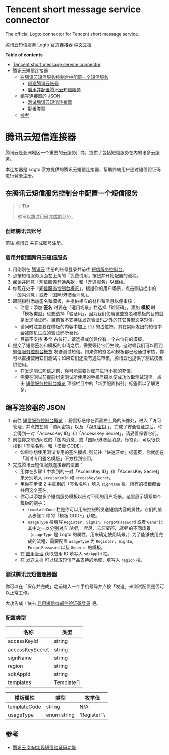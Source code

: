 # Tencent short message service connector

The official Logto connector for Tencent short message service.

腾讯云短信服务 Logto 官方连接器 [中文文档](#腾讯云短信连接器)

**Table of contents**

- [Tencent short message service connector](#tencent-short-message-service-connector)
- [腾讯云短信连接器](#腾讯云短信连接器)
  - [在腾讯云短信服务控制台中配置一个短信服务](#在腾讯云短信服务控制台中配置一个短信服务)
    - [创建腾讯云账号](#创建腾讯云账号)
    - [启用并配置腾讯云短信服务](#启用并配置腾讯云短信服务)
  - [编写连接器的 JSON](#编写连接器的-json)
    - [测试腾讯云短信连接器](#测试腾讯云短信连接器)
    - [配置类型](#配置类型)
  - [参考](#参考)

# 腾讯云短信连接器

腾讯云是亚洲地区一个重要的云服务厂商，提供了包括短信服务在内的诸多云服务。

本连接器是 Logto 官方提供的腾讯云短信连接器，帮助终端用户通过短信验证码进行登录注册。

## 在腾讯云短信服务控制台中配置一个短信服务

> 💡 **Tip**
>
> 你可以跳过已经完成的部分。

### 创建腾讯云账号

前往 [腾讯云](https://cloud.tencent.com/) 并完成账号注册。

### 启用并配置腾讯云短信服务

1. 用刚刚在 [腾讯云](https://cloud.tencent.com/)
   注册的账号登录并前往 [短信服务控制台](https://cloud.tencent.com/product/sms)。
2. 点按短信服务页面左上角的「免费试用」按钮并开始配置的流程。
3. 阅读并同意「短信服务开通条款」和「开通服务」以继续。
4. 你现在处于「[短信服务控制台概览](https://console.cloud.tencent.com/smsv2)」，根据你的用户场景，点击侧边栏中的「国内消息」或者「国际/港澳台消息」。
5. 跟随指引添加签名和模板，并提供相应的材料和信息以便审核：
    - 注意：添加 **签名** 时要在「适用场景」栏选择「验证码」，添加 **模板**
      时「模板类型」也要选择「验证码」，因为我们使用这些签名和模板的目的就是发送验证码。目前暂不支持除发送验证码之外的其它类型文字短信。
    - 请同时注意要在模板的内容中加上 `{1}` 的占位符，其在实际发出的短信中会被随机生成的验证码所替代。
    - 目前不支持 **多个** 占位符，请选择或创建仅有一个占位符的模板。
6. 提交了短信签名和模板的申请之后，需要等待它们生效。这时候我们可以回到 [短信服务控制台概览](https://console.cloud.tencent.com/smsv2)
发送测试短信。如果你的签名和模板都已经通过审核，你可以直接使用它们测试；如果它们还没有通过审核，腾讯云也提供了测试模板供使用。
    - 在发送测试短信之前，你可能需要对账户进行小额的充值。
    - 需要在测试前提前绑定测试所使用的手机号码以便成功收取测试短信。点击 [短信服务控制台概览](https://console.cloud.tencent.com/smsv2)
    顶部栏目中的「新手配置指引」标签页以了解更多。

## 编写连接器的 JSON

1. 前往 [短信服务控制台概览](https://console.cloud.tencent.com/smsv2)
   ，将鼠标悬停在页面右上角的头像处，进入「访问管理」并点按左侧「访问密钥」以及 「[API 密钥](https://console.cloud.tencent.com/cam/capi)
   」。完成了安全验证之后，你会得到一对「AccessKey ID」和「AccessKey Secret」，请妥善保管它们。
2. 前往你之前访问过的「国内消息」或「国际/港澳台消息」标签页，可以很快找到「签名名称」和「模板 CODE」。
    - 如果你想使用测试专用的签名模板, 则前往「快速开始」标签页，你就能在「测试专用签名模版」下方找到它们。
3. 完成腾讯云短信服务连接器的设置：
    - 用你在步骤 1 中拿到的一对「AccessKey ID」和「AccessKey Secret」来分别填入 `accessKeyId` 和 `accessKeySecret`。
    - 用你在步骤 2 中拿到的「签名名称」填入 `signName` 栏。所有的模板都会共用这个签名。
    - 你可以添加多个短信服务模板以应对不同的用户场景。这里展示填写单个模板的例子：
        - `templateCode` 栏是你可以用来控制所发送短信内容的属性。它们的值从步骤 2 中的「模板 CODE」获取。
        - `usageType` 栏填写 `Register`，`SignIn`，`ForgotPassword` 或者 `Generic` 其中之一以分别对应 _注册_，
          _登录_，_忘记密码_，_通用_ 的不同场景。（`usageType` 是 Logto 的属性，用来确定使用场景。）为了能够使用完成的流程，需要配置 `usageType` 为 `Register`，`SignIn`, `ForgotPassword` 以及 `Generic` 的模板。
    - 在 [应用管理](https://console.cloud.tencent.com/smsv2/app-manage) 获取应用 ID 填写入 `sdkAppId` 栏。
    - 在 [发送文档](https://cloud.tencent.com/document/api/382/52071#.E5.9C.B0.E5.9F.9F.E5.88.97.E8.A1.A8)
      可以获取短信产品支持的地域，填写入 `region` 栏。

### 测试腾讯云短信连接器

你可以在「保存并完成」之前输入一个手机号码并点按「发送」来测试配置是否可以正常工作。

大功告成！快去 [启用短信或邮件验证码登录](https://docs.logto.io/zh-cn/docs/tutorials/get-started/enable-passcode-sign-in/#%E5%9C%A8%E7%99%BB%E5%BD%95%E4%BD%93%E9%AA%8C%E4%B8%AD%E5%90%AF%E7%94%A8%E8%BF%9E%E6%8E%A5%E5%99%A8)
吧。

### 配置类型

| 名称             | 类型       |
|-----------------|------------|
| accessKeyId     | string     |
| accessKeySecret | string     |
| signName        | string     |
| region          | string     |
| sdkAppId        | string     |
| templates       | Template[] |

| 模板属性      | 类型         | 枚举值                                                 |
|--------------|-------------|-------------------------------------------------------|
| templateCode | string      | N/A                                                   |
| usageType    | enum string | 'Register' \ | 'SignIn' \| 'ForgotPassword' \| 'Generic' |

## 参考

- [腾讯云 如何实现短信验证码功能](https://cloud.tencent.com/document/product/382/43070)


